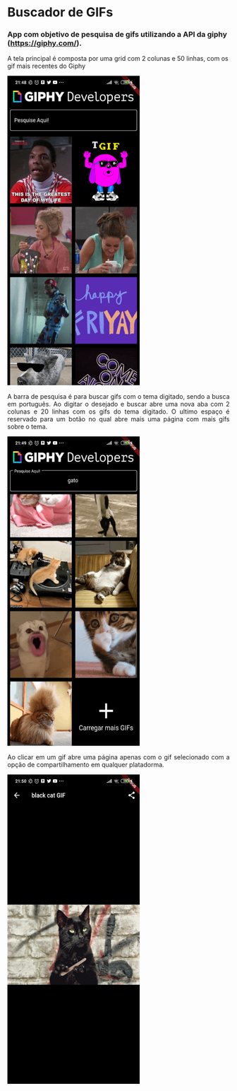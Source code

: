 # Buscador de GIFs
 
### App com objetivo de pesquisa de gifs utilizando a API da giphy (https://giphy.com/).

A tela principal é composta por uma grid com 2 colunas e 50 linhas, com os gif mais recentes do Giphy

<img src='assets/1.jpg' width = 300 height = 700>

<p align="justify"> A barra de pesquisa é para buscar gifs com o tema digitado, sendo a busca em português. Ao digitar o desejado e buscar abre uma nova aba com 2 colunas e 20 linhas com os gifs do tema digitado. O ultimo espaço é reservado para um botão no qual abre mais uma página com mais gifs sobre o tema.</p>

<img src='assets/2.jpg' width = 300 height = 700>

<p align="justify"> Ao clicar em um gif abre uma página apenas com o gif selecionado com a opção de compartilhamento em qualquer platadorma.</p>

<img src='assets/3.jpg' width = 300 height = 700>
